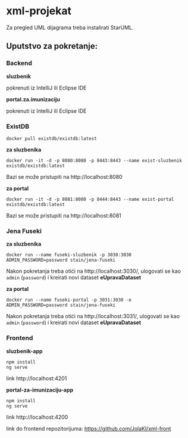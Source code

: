 # xml-projekat

Za pregled UML dijagrama treba instalirati StarUML.

## Uputstvo za pokretanje:
### Backend
**sluzbenik**

pokrenuti iz IntelliJ ili Eclipse IDE

**portal.za.imunizaciju**

pokrenuti iz IntelliJ ili Eclipse IDE

### ExistDB

    docker pull existdb/existdb:latest

**za sluzbenika**

    docker run -it -d -p 8080:8080 -p 8443:8443 --name exist-sluzbenik existdb/existdb:latest

Bazi se može pristupiti na http://localhost:8080

**za portal**

    docker run -it -d -p 8081:8080 -p 8444:8443 --name exist-portal existdb/existdb:latest

Bazi se može pristupiti na http://localhost:8081

### Jena Fuseki

**za sluzbenika**

    docker run --name fuseki-sluzbenik -p 3030:3030 ADMIN_PASSWORD=password stain/jena-fuseki

Nakon pokretanja treba otići na http://localhost:3030/, ulogovati se kao `admin` (`password`) i kreirati novi dataset **eUpravaDataset**

**za portal**

    docker run --name fuseki-portal -p 3031:3030 -e ADMIN_PASSWORD=password stain/jena-fuseki

Nakon pokretanja treba otići na http://localhost:3031/, ulogovati se kao `admin` (`password`) i kreirati novi dataset **eUpravaDataset**

### Frontend

**sluzbenik-app**

    npm install
    ng serve

link http://localhost:4201

**portal-za-imunizaciju-app**

    npm install
    ng serve

link http://localhost:4200


link do frontend repozitorijuma: https://github.com/JolaKl/xml-front
